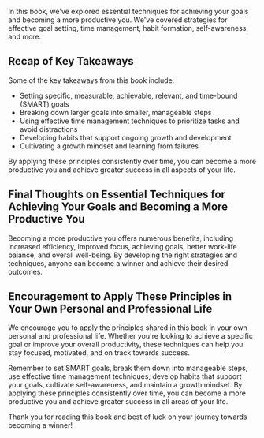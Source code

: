 

In this book, we've explored essential techniques for achieving your goals and becoming a more productive you. We've covered strategies for effective goal setting, time management, habit formation, self-awareness, and more.

Recap of Key Takeaways
----------------------

Some of the key takeaways from this book include:

* Setting specific, measurable, achievable, relevant, and time-bound (SMART) goals
* Breaking down larger goals into smaller, manageable steps
* Using effective time management techniques to prioritize tasks and avoid distractions
* Developing habits that support ongoing growth and development
* Cultivating a growth mindset and learning from failures

By applying these principles consistently over time, you can become a more productive you and achieve greater success in all aspects of your life.

Final Thoughts on Essential Techniques for Achieving Your Goals and Becoming a More Productive You
--------------------------------------------------------------------------------------------------

Becoming a more productive you offers numerous benefits, including increased efficiency, improved focus, achieving goals, better work-life balance, and overall well-being. By developing the right strategies and techniques, anyone can become a winner and achieve their desired outcomes.

Encouragement to Apply These Principles in Your Own Personal and Professional Life
----------------------------------------------------------------------------------

We encourage you to apply the principles shared in this book in your own personal and professional life. Whether you're looking to achieve a specific goal or improve your overall productivity, these techniques can help you stay focused, motivated, and on track towards success.

Remember to set SMART goals, break them down into manageable steps, use effective time management techniques, develop habits that support your goals, cultivate self-awareness, and maintain a growth mindset. By applying these principles consistently over time, you can become a more productive you and achieve greater success in all areas of your life.

Thank you for reading this book and best of luck on your journey towards becoming a winner!


